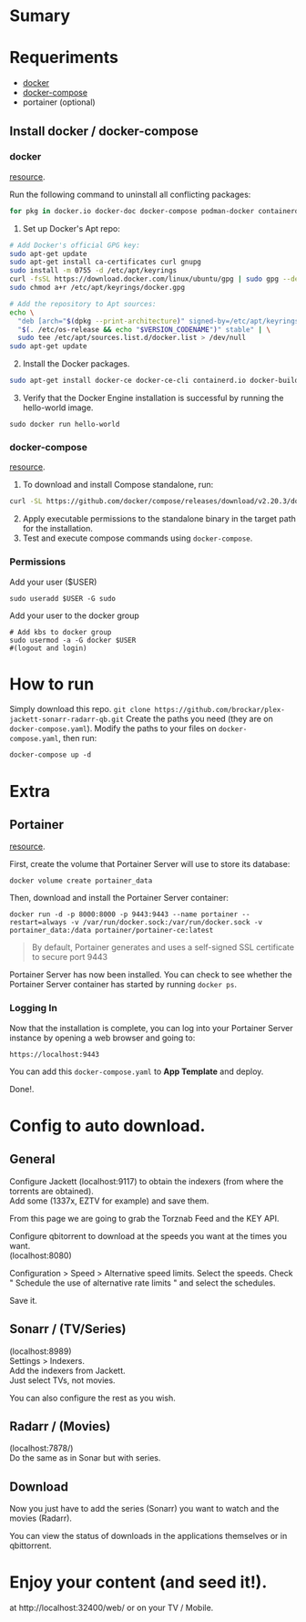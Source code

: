 # Sumary

# Requeriments
- [docker](https://docs.docker.com/engine/install/ubuntu/)
- [docker-compose](https://docs.docker.com/compose/install/standalone/)
- portainer (optional)

## Install docker / docker-compose
### docker
[resource](https://docs.docker.com/engine/install/ubuntu/).  

Run the following command to uninstall all conflicting packages:  
``` bash
for pkg in docker.io docker-doc docker-compose podman-docker containerd runc; do sudo apt-get remove $pkg; done
```  
  
1. Set up Docker's Apt repo:
``` bash
# Add Docker's official GPG key:
sudo apt-get update
sudo apt-get install ca-certificates curl gnupg
sudo install -m 0755 -d /etc/apt/keyrings
curl -fsSL https://download.docker.com/linux/ubuntu/gpg | sudo gpg --dearmor -o /etc/apt/keyrings/docker.gpg
sudo chmod a+r /etc/apt/keyrings/docker.gpg

# Add the repository to Apt sources:
echo \
  "deb [arch="$(dpkg --print-architecture)" signed-by=/etc/apt/keyrings/docker.gpg] https://download.docker.com/linux/ubuntu \
  "$(. /etc/os-release && echo "$VERSION_CODENAME")" stable" | \
  sudo tee /etc/apt/sources.list.d/docker.list > /dev/null
sudo apt-get update
```  
   
2. Install the Docker packages.  
```bash
sudo apt-get install docker-ce docker-ce-cli containerd.io docker-buildx-plugin docker-compose-plugin
```   

3. Verify that the Docker Engine installation is successful by running the hello-world image.
```docker
sudo docker run hello-world
```

### docker-compose
[resource](https://docs.docker.com/compose/install/standalone/).

1. To download and install Compose standalone, run:

```bash
curl -SL https://github.com/docker/compose/releases/download/v2.20.3/docker-compose-linux-x86_64 -o /usr/local/bin/docker-compose
```  

2. Apply executable permissions to the standalone binary in the target path for the installation.  
3. Test and execute compose commands using `docker-compose`.

### Permissions
Add your user ($USER)
```
sudo useradd $USER -G sudo
```

Add your user to the docker group
```
# Add kbs to docker group
sudo usermod -a -G docker $USER
#(logout and login)
```

# How to run
Simply download this repo. `git clone https://github.com/brockar/plex-jackett-sonarr-radarr-qb.git`
Create the paths you need (they are on `docker-compose.yaml`).
Modify the paths to your files on `docker-compose.yaml`, then run:
```
docker-compose up -d
```

# Extra
## Portainer
[resource](https://docs.portainer.io/start/install-ce/server/docker).  

First, create the volume that Portainer Server will use to store its database:  
```
docker volume create portainer_data
```

Then, download and install the Portainer Server container:
```
docker run -d -p 8000:8000 -p 9443:9443 --name portainer --restart=always -v /var/run/docker.sock:/var/run/docker.sock -v portainer_data:/data portainer/portainer-ce:latest
```
>By default, Portainer generates and uses a self-signed SSL certificate to secure port 9443

Portainer Server has now been installed. You can check to see whether the Portainer Server container has started by running `docker ps`.

### Logging In
Now that the installation is complete, you can log into your Portainer Server instance by opening a web browser and going to:
```
https://localhost:9443 
```

You can add this `docker-compose.yaml` to **App Template** and deploy.  

Done!.

# Config to auto download.
## General
Configure Jackett (localhost:9117) to obtain the indexers (from where the torrents are obtained).  
Add some (1337x, EZTV for example) and save them.  
  
From this page we are going to grab the Torznab Feed and the KEY API.  

Configure qbitorrent to download at the speeds you want at the times you want.  
(localhost:8080)

Configuration > Speed > Alternative speed limits. 
Select the speeds.
Check " Schedule the use of alternative rate limits " and select the schedules.  
  
Save it.

## Sonarr / (TV/Series)
(localhost:8989)  
Settings > Indexers.    
Add the indexers from Jackett.    
Just select TVs, not movies.    

You can also configure the rest as you wish.    

## Radarr / (Movies)
(localhost:7878/)  
Do the same as in Sonar but with series.  

## Download 
Now you just have to add the series (Sonarr) you want to watch and the movies (Radarr).  
  
You can view the status of downloads in the applications themselves or in qbittorrent.  
  
# Enjoy your content (and seed it!).
at http://localhost:32400/web/
or on your TV / Mobile.